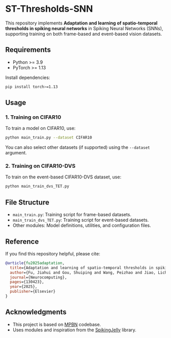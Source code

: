 # ST-Thresholds-SNN

This repository implements **Adaptation and learning of spatio-temporal thresholds in spiking neural networks** in Spiking Neural Networks (SNNs), supporting training on both frame-based and event-based vision datasets.


## Requirements

- Python >= 3.9
- PyTorch >= 1.13

Install dependencies:
```bash
pip install torch>=1.13
```

## Usage

### 1. Training on CIFAR10

To train a model on CIFAR10, use:

```bash
python main_train.py --dataset CIFAR10
```

You can also select other datasets (if supported) using the `--dataset` argument.

### 2. Training on CIFAR10-DVS

To train on the event-based CIFAR10-DVS dataset, use:

```bash
python main_train_dvs_TET.py
```

## File Structure

- `main_train.py`: Training script for frame-based datasets.
- `main_train_dvs_TET.py`: Training script for event-based datasets.
- Other modules: Model definitions, utilities, and configuration files.

## Reference

If you find this repository helpful, please cite:

```bibtex
@article{fu2025adaptation,
  title={Adaptation and learning of spatio-temporal thresholds in spiking neural networks},
  author={Fu, Jiahui and Gou, Shuiping and Wang, Peizhao and Jiao, Licheng and Guo, Zhang and Li, Jisheng and Liu, Rong},
  journal={Neurocomputing},
  pages={130423},
  year={2025},
  publisher={Elsevier}
}
```

## Acknowledgments

- This project is based on [MPBN](https://github.com/yfguo91/MPBN) codebase.
- Uses modules and inspiration from the [SpikingJelly](https://github.com/fangwei123456/spikingjelly) library.